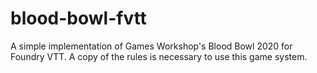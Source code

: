 # blood-bowl-fvtt

A simple implementation of Games Workshop's Blood Bowl 2020 for Foundry VTT.
A copy of the rules is necessary to use this game system.
